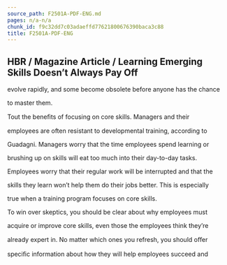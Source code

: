 ```yaml
---
source_path: F2501A-PDF-ENG.md
pages: n/a-n/a
chunk_id: f9c32dd7c03adaeffd77621800676390baca3c88
title: F2501A-PDF-ENG
---
```

## HBR / Magazine Article / Learning Emerging Skills Doesn’t Always Pay Off

evolve rapidly, and some become obsolete before anyone has the chance

to master them.

Tout the beneﬁts of focusing on core skills. Managers and their

employees are often resistant to developmental training, according to

Guadagni. Managers worry that the time employees spend learning or

brushing up on skills will eat too much into their day-to-day tasks.

Employees worry that their regular work will be interrupted and that the

skills they learn won’t help them do their jobs better. This is especially

true when a training program focuses on core skills.

To win over skeptics, you should be clear about why employees must

acquire or improve core skills, even those the employees think they’re

already expert in. No matter which ones you refresh, you should oﬀer

speciﬁc information about how they will help employees succeed and
